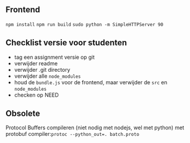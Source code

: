 ## Frontend

`npm install`
`npm run build`
`sudo python -m SimpleHTTPServer 90`

## Checklist versie voor studenten

* tag een assignment versie op git
* verwijder readme
* verwijder .git directory
* verwijder alle `node_modules`
* houd de `bundle.js` voor de frontend, maar verwijder de `src` en `node_modules`
* checken op NEED

## Obsolete

Protocol Buffers compileren (niet nodig met nodejs, wel met python)
met protobuf compiler:`protoc --python_out=. batch.proto`


